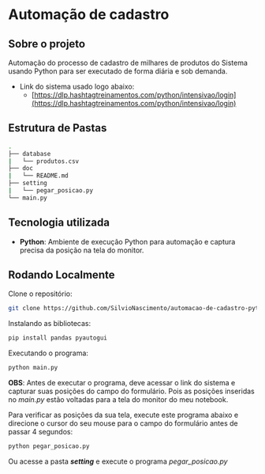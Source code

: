 # Automação de cadastro

## Sobre o projeto
Automação do processo de cadastro de milhares de produtos do Sistema usando Python para ser executado de forma diária e sob demanda.

- Link do sistema usado logo abaixo: 
    - [https://dlp.hashtagtreinamentos.com/python/intensivao/login](https://dlp.hashtagtreinamentos.com/python/intensivao/login)


## Estrutura de Pastas
```bash
.
├── database
|   └── produtos.csv
├── doc
|   └── README.md
├── setting
|   └── pegar_posicao.py
└── main.py
```

## Tecnologia utilizada
- **Python**: Ambiente de execução Python para automação e captura precisa da posição na tela do monitor.

## Rodando Localmente
Clone o repositório:
```bash
git clone https://github.com/SilvioNascimento/automacao-de-cadastro-python.git
```

Instalando as bibliotecas:
```bash
pip install pandas pyautogui 
```

Executando o programa:
```bash
python main.py
```

**OBS**: Antes de executar o programa, deve acessar o link do sistema e capturar suas posições do campo do formulário. Pois as posições inseridas no *main.py* estão voltadas para a tela do monitor do meu notebook.

Para verificar as posições da sua tela, execute este programa abaixo e direcione o cursor do seu mouse para o campo do formulário antes de passar 4 segundos:
```bash
python pegar_posicao.py
```
Ou acesse a pasta ***setting*** e execute o programa *pegar_posicao.py*
